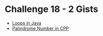 # Challenge 18 - 2 Gists

- [Loops in Java](https://gist.github.com/Piyush-Chandel7/4b12c344d7325123724f5178b956065c)
- [Palindrome Number in CPP](https://gist.github.com/Piyush-Chandel7/301953df4a7f7e360598ed21a1b31869)
